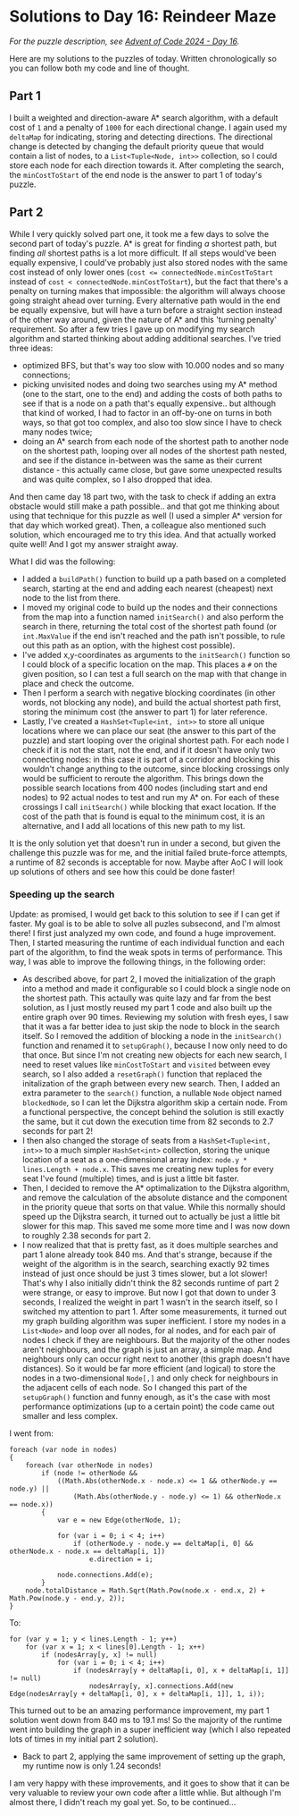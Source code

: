 # Solutions to Day 16: Reindeer Maze

*For the puzzle description, see [Advent of Code 2024 - Day 16](https://adventofcode.com/2024/day/16).*

Here are my solutions to the puzzles of today. Written chronologically so you can follow both my code and line of thought.

## Part 1

I built a weighted and direction-aware A* search algorithm, with a default cost of `1` and a penalty of `1000` for each directional change. I again used my `deltaMap` for indicating, storing and detecting directions. The directional change is detected by changing the default priority queue that would contain a list of nodes, to a `List<Tuple<Node, int>>` collection, so I could store each node for each direction towards it. After completing the search, the `minCostToStart` of the end node is the answer to part 1 of today's puzzle.

## Part 2

While I very quickly solved part one, it took me a few days to solve the second part of today's puzzle. A* is great for finding *a* shortest path, but finding *all* shortest paths is a lot more difficult. If all steps would've been equally expensive, I could've probably just also stored nodes with the same cost instead of only lower ones (`cost <= connectedNode.minCostToStart` instead of `cost < connectedNode.minCostToStart`), but the fact that there's a penalty on turning makes that impossible: the algorithm will always choose going straight ahead over turning. Every alternative path would in the end be equally expensive, but will have a turn before a straight section instead of the other way around, given the nature of A* and this 'turning penalty' requirement. So after a few tries I gave up on modifying my search algorithm and started thinking about adding additional searches. I've tried three ideas:
- optimized BFS, but that's way too slow with 10.000 nodes and so many connections;
- picking unvisited nodes and doing two searches using my A* method (one to the start, one to the end) and adding the costs of both paths to see if that is a node on a path that's equally expensive.. but although that kind of worked, I had to factor in an off-by-one on turns in both ways, so that got too complex, and also too slow since I have to check many nodes twice;
- doing an A* search from each node of the shortest path to another node on the shortest path, looping over all nodes of the shortest path nested, and see if the distance in-between was the same as their current distance - this actually came close, but gave some unexpected results and was quite complex, so I also dropped that idea.

And then came day 18 part two, with the task to check if adding an extra obstacle would still make a path possible.. and that got me thinking about using that technique for this puzzle as well (I used a simpler A* version for that day which worked great). Then, a colleague also mentioned such solution, which encouraged me to try this idea. And that actually worked quite well! And I got my answer straight away.

What I did was the following:
- I added a `buildPath()` function to build up a path based on a completed search, starting at the end and adding each nearest (cheapest) next node to the list from there.
- I moved my original code to build up the nodes and their connections from the map into a function named `initSearch()` and also perform the search in there, returning the total cost of the shortest path found (or `int.MaxValue` if the end isn't reached and the path isn't possible, to rule out this path as an option, with the highest cost possible).
- I've added x,y-coordinates as arguments to the `initSearch()` function so I could block of a specific location on the map. This places a `#` on the given position, so I can test a full search on the map with that change in place and check the outcome.
- Then I perform a search with negative blocking coordinates (in other words, not blocking any node), and build the actual shortest path first, storing the minimum cost (the answer to part 1) for later reference.
- Lastly, I've created a `HashSet<Tuple<int, int>>` to store all unique locations where we can place our seat (the answer to this part of the puzzle) and start looping over the original shortest path. For each node I check if it is not the start, not the end, and if it doesn't have only two connecting nodes: in this case it is part of a corridor and blocking this wouldn't change anything to the outcome, since blocking crossings only would be sufficient to reroute the algorithm. This brings down the possible search locations from 400 nodes (including start and end nodes) to 92 actual nodes to test and run my A* on. For each of these crossings I call `initSearch()` while blocking that exact location. If the cost of the path that is found is equal to the minimum cost, it is an alternative, and I add all locations of this new path to my list.

It is the only solution yet that doesn't run in under a second, but given the challenge this puzzle was for me, and the initial failed brute-force attempts, a runtime of 82 seconds is acceptable for now. Maybe after AoC I will look up solutions of others and see how this could be done faster!

### Speeding up the search
Update: as promised, I would get back to this solution to see if I can get if faster. My goal is to be able to solve all puzles subsecond, and I'm almost there! I first just analyzed my own code, and found a huge improvement. Then, I started measuring the runtime of each individual function and each part of the algorithm, to find the weak spots in terms of performance. This way, I was able to improve the following things, in the following order:
- As described above, for part 2, I moved the initialization of the graph into a method and made it configurable so I could block a single node on the shortest path. This actaully was quite lazy and far from the best solution, as I just mostly reused my part 1 code and also built up the entire graph over 90 times. Reviewing my solution with fresh eyes, I saw that it was a far better idea to just skip the node to block in the search itself. So I removed the addition of blocking a node in the `initSearch()` function and renamed it to `setupGraph()`, because I now only need to do that once. But since I'm not creating new objects for each new search, I need to reset values like `minCostToStart` and `visited` between evey search, so I also added a `resetGraph()` function that replaced the initalization of the graph between every new search. Then, I added an extra parameter to the `search()` function, a nullable `Node` object named `blockedNode`, so I can let the Dijkstra algorithm skip a certain node. From a functional perspective, the concept behind the solution is still exactly the same, but it cut down the execution time from 82 seconds to 2.7 seconds for part 2!
- I then also changed the storage of seats from a `HashSet<Tuple<int, int>>` to a much simpler `HashSet<int>` collection, storing the unique location of a seat as a one-dimensional array index: `node.y * lines.Length + node.x`. This saves me creating new tuples for every seat I've found (multiple) times, and is just a little bit faster.
- Then, I decided to remove the A* optimalization to the Dijkstra algorithm, and remove the calculation of the absolute distance and the component in the priority queue that sorts on that value. While this normally should speed up the Dijkstra search, it turned out to actually be just a little bit slower for this map. This saved me some more time and I was now down to roughly 2.38 seconds for part 2.
- I now realized that that is pretty fast, as it does multiple searches and part 1 alone already took 840 ms. And that's strange, because if the weight of the algorithm is in the search, searching exactly 92 times instead of just once should be just 3 times slower, but a lot slower! That's why I also initially didn't think the 82 seconds runtime of part 2 were strange, or easy to improve. But now I got that down to under 3 seconds, I realized the weight in part 1 wasn't in the search itself, so I switched my attention to part 1. After some measurements, it turned out my graph building algorithm was super inefficient. I store my nodes in a `List<Node>` and loop over all nodes, for al nodes, and for each pair of nodes I check if they are neighbours. But the majority of the other nodes aren't neighbours, and the graph is just an array, a simple map. And neighbours only can occur right next to another (this graph doesn't have distances). So it would be far more efficient (and logical) to store the nodes in a two-dimensional `Node[,]` and only check for neighbours in the adjacent cells of each node. So I changed this part of the `setupGraph()` function and funny enough, as it's the case with most performance optimizations (up to a certain point) the code came out smaller and less complex.

I went from:
```
foreach (var node in nodes)
{
    foreach (var otherNode in nodes)
        if (node != otherNode &&
            ((Math.Abs(otherNode.x - node.x) <= 1 && otherNode.y == node.y) ||
                (Math.Abs(otherNode.y - node.y) <= 1) && otherNode.x == node.x))
        {
            var e = new Edge(otherNode, 1);

            for (var i = 0; i < 4; i++)
                if (otherNode.y - node.y == deltaMap[i, 0] && otherNode.x - node.x == deltaMap[i, 1])
                    e.direction = i;

            node.connections.Add(e);
        }
    node.totalDistance = Math.Sqrt(Math.Pow(node.x - end.x, 2) + Math.Pow(node.y - end.y, 2));
}
```
To: 
```
for (var y = 1; y < lines.Length - 1; y++)
    for (var x = 1; x < lines[0].Length - 1; x++)
        if (nodesArray[y, x] != null)
            for (var i = 0; i < 4; i++)
                if (nodesArray[y + deltaMap[i, 0], x + deltaMap[i, 1]] != null)
                    nodesArray[y, x].connections.Add(new Edge(nodesArray[y + deltaMap[i, 0], x + deltaMap[i, 1]], 1, i));
```
This turned out to be an amazing performance improvement, my part 1 solution went down from 840 ms to 19.1 ms! So the majority of the runtime went into building the graph in a super inefficient way (which I also repeated lots of times in my initial part 2 solution).
- Back to part 2, applying the same improvement of setting up the graph, my runtime now is only 1.24 seconds!

I am very happy with these improvements, and it goes to show that it can be very valuable to review your own code after a little whlie. But although I'm almost there, I didn't reach my goal yet. So, to be continued...